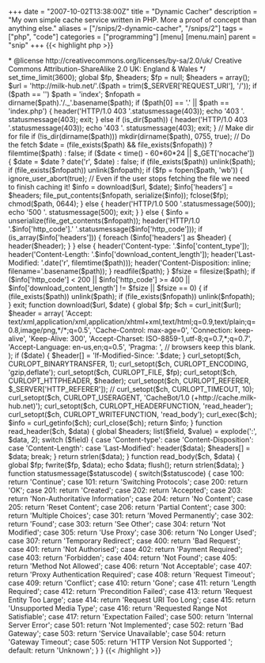 +++
date = "2007-10-02T13:38:00Z"
title = "Dynamic Cacher"
description = "My own simple cache service written in PHP.  More a proof of concept than anything else."
aliases = ["/snips/2-dynamic-cacher", "/snips/2"]
tags = ["php", "code"]
categories = ["programming"]
[menu]
  [menu.main]
    parent = "snip"
+++
{{< highlight php >}}
<?php

/**
 * My own simple cache service written in PHP.  More a proof of concept than anything else.
 *
 * @author Phill Sparks <me@phills.me.uk>
 * @license http://creativecommons.org/licenses/by-sa/2.0/uk/ Creative Commons Attribution-ShareAlike 2.0 UK: England & Wales
 */

set_time_limit(3600);

global $fp, $headers;
$fp = null; $headers = array();

$url = 'http://milk-hub.net/'.($path = trim($_SERVER['REQUEST_URI'], '/'));
if ($path == '') $path = 'index';
$nfopath = dirname($path).'/._'.basename($path);

if ($path[0] == '.' || $path == 'index.php') {
    header('HTTP/1.0 403 '.statusmessage(403));
    echo '403 '. statusmessage(403);
    exit;
}
else if (is_dir($path)) {
    header('HTTP/1.0 403 '.statusmessage(403));
    echo '403 '. statusmessage(403);
    exit;
}

// Make dir for file
if (!is_dir(dirname($path))) mkdir(dirname($path), 0755, true);

// Do the fetch
$date = (file_exists($path) && file_exists($nfopath)) ? filemtime($path) : false;

if ($date < time() - 60*60*24 || $_GET['nocache']) {
    $date = $date ? date('r', $date) : false;

    if (file_exists($path))    unlink($path);
    if (file_exists($nfopath)) unlink($nfopath);

    if ($fp = fopen($path, 'wb')) {
        ignore_user_abort(true); // Even if the user stops fetching the file we need to finish caching it!

        $info = download($url, $date);
        $info['headers'] = $headers;
        file_put_contents($nfopath, serialize($info));

        fclose($fp);
        chmod($path, 0644);
    }
    else {
        header('HTTP/1.0 500 '.statusmessage(500));
        echo '500 '. statusmessage(500);
        exit;
    }
}
else {
    $info = unserialize(file_get_contents($nfopath));

    header('HTTP/1.0 '.$info['http_code'].' '.statusmessage($info['http_code']));
    if (is_array($info['headers'])) {
        foreach ($info['headers'] as $header) {
            header($header);
        }
    }
    else {
        header('Content-type: '.$info['content_type']);
        header('Content-Length: '.$info['download_content_length']);
        header('Last-Modified: '.date('r', filemtime($path)));
        header('Content-Disposition: inline; filename='.basename($path));
    }
    readfile($path);
}

$fsize = filesize($path);
if ($info['http_code'] < 200 || $info['http_code'] >= 400 || $info['download_content_length'] != $fsize || $fsize == 0) {
    if (file_exists($path))    unlink($path);
    if (file_exists($nfopath)) unlink($nfopath);
}

exit;

function download($url, $date) {
    global $fp;

    $ch = curl_init($url);

    $header = array(
        'Accept: text/xml,application/xml,application/xhtml+xml,text/html;q=0.9,text/plain;q=0.8,image/png,*/*;q=0.5',
        'Cache-Control: max-age=0',
        'Connection: keep-alive',
        'Keep-Alive: 300',
        'Accept-Charset: ISO-8859-1,utf-8;q=0.7,*;q=0.7',
        'Accept-Language: en-us,en;q=0.5',
        'Pragma: ', // browsers keep this blank.
    );
    if ($date) {
        $header[] = 'If-Modified-Since: '.$date;
    }

    curl_setopt($ch, CURLOPT_BINARYTRANSFER, 1);
    curl_setopt($ch, CURLOPT_ENCODING,    'gzip,deflate');
    curl_setopt($ch, CURLOPT_FILE, $fp);
    curl_setopt($ch, CURLOPT_HTTPHEADER,  $header);
    curl_setopt($ch, CURLOPT_REFERER,     $_SERVER['HTTP_REFERER']);
    // curl_setopt($ch, CURLOPT_TIMEOUT,     10);
    curl_setopt($ch, CURLOPT_USERAGENT,  'CacheBot/1.0 (+http://cache.milk-hub.net)');

    curl_setopt($ch, CURLOPT_HEADERFUNCTION, 'read_header');
    curl_setopt($ch, CURLOPT_WRITEFUNCTION, 'read_body');

    curl_exec($ch);
    $info = curl_getinfo($ch);
    curl_close($ch);

    return $info;
}

function read_header($ch, $data) {
    global $headers;

    list($field, $value) = explode(':', $data, 2);

    switch ($field) {
        case 'Content-type':
        case 'Content-Disposition':
        case 'Content-Length':
        case 'Last-Modified':
            header($data);
            $headers[] = $data;
        break;
    }

    return strlen($data);
}

function read_body($ch, $data) {
    global $fp;

    fwrite($fp, $data);
    echo $data; flush();

    return strlen($data);
}

function statusmessage($statuscode) {
    switch($statuscode) {
        case 100:
            return 'Continue';
        case 101:
            return 'Switching Protocols';
        case 200:
            return 'OK';
        case 201:
            return 'Created';
        case 202:
            return 'Accepted';
        case 203:
            return 'Non-Authoritative Information';
        case 204:
            return 'No Content';
        case 205:
            return 'Reset Content';
        case 206:
            return 'Partial Content';
        case 300:
            return 'Multiple Choices';
        case 301:
            return 'Moved Permanently';
        case 302:
            return 'Found';
        case 303:
            return 'See Other';
        case 304:
            return 'Not Modified';
        case 305:
            return 'Use Proxy';
        case 306:
            return 'No Longer Used';
        case 307:
            return 'Temporary Redirect';
        case 400:
            return 'Bad Request';
        case 401:
            return 'Not Authorised';
        case 402:
            return 'Payment Required';
        case 403:
            return 'Forbidden';
        case 404:
            return 'Not Found';
        case 405:
            return 'Method Not Allowed';
        case 406:
            return 'Not Acceptable';
        case 407:
            return 'Proxy Authentication Required';
        case 408:
            return 'Request Timeout';
        case 409:
            return 'Conflict';
        case 410:
            return 'Gone';
        case 411:
            return 'Length Required';
        case 412:
            return 'Precondition Failed';
        case 413:
            return 'Request Entity Too Large';
        case 414:
            return 'Request URI Too Long';
        case 415:
            return 'Unsupported Media Type';
        case 416:
            return 'Requested Range Not Satisfiable';
        case 417:
            return 'Expectation Failed';
        case 500:
            return 'Internal Server Error';
        case 501:
            return 'Not Implemented';
        case 502:
            return 'Bad Gateway';
        case 503:
            return 'Service Unavailable';
        case 504:
            return 'Gateway Timeout';
        case 505:
            return 'HTTP Version Not Supported ';
        default:
            return 'Unknown';
    }
}
{{< /highlight >}}
